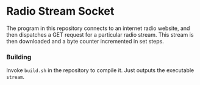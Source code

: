 # Radio Stream Socket

The program in this repository connects to an internet radio website, and then dispatches a GET request for a particular radio stream. This stream is then downloaded and a byte counter incremented in set steps.


### Building

Invoke `build.sh` in the repository to compile it. Just outputs the executable `stream`. 
